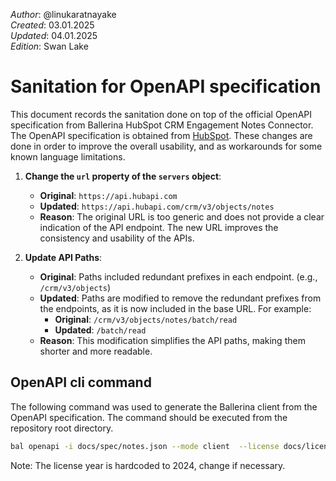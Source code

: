 _Author_:  @linukaratnayake \
_Created_: 03.01.2025 \
_Updated_: 04.01.2025 \
_Edition_: Swan Lake

# Sanitation for OpenAPI specification

This document records the sanitation done on top of the official OpenAPI specification from Ballerina HubSpot CRM Engagement Notes Connector. 
The OpenAPI specification is obtained from [HubSpot](https://github.com/HubSpot/HubSpot-public-api-spec-collection/blob/main/PublicApiSpecs/CRM/Notes/Rollouts/424/v3/notes.json).
These changes are done in order to improve the overall usability, and as workarounds for some known language limitations.

1. **Change the `url` property of the `servers` object**:
   - **Original**: `https://api.hubapi.com`
   - **Updated**: `https://api.hubapi.com/crm/v3/objects/notes`
   - **Reason**: The original URL is too generic and does not provide a clear indication of the API endpoint. The new URL improves the consistency and usability of the APIs.

2. **Update API Paths**:
    -  **Original**: Paths included redundant prefixes in each endpoint. (e.g., `/crm/v3/objects`)
    -  **Updated**: Paths are modified to remove the redundant prefixes from the endpoints, as it is now included in the base URL.
    For example:
        - **Original**: `/crm/v3/objects/notes/batch/read`
        - **Updated**: `/batch/read`
    - **Reason**: This modification simplifies the API paths, making them shorter and more readable.


## OpenAPI cli command

The following command was used to generate the Ballerina client from the OpenAPI specification. The command should be executed from the repository root directory.

```bash
bal openapi -i docs/spec/notes.json --mode client  --license docs/license.txt -o ballerina
```
Note: The license year is hardcoded to 2024, change if necessary.
